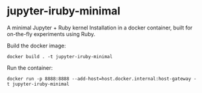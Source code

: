 # jupyter-iruby-minimal
A minimal Jupyter + Ruby kernel Installation in a docker container, built for on-the-fly experiments using Ruby.

Build the docker image:

`docker build . -t jupyter-iruby-minimal`

Run the container:

`docker run -p 8888:8888 --add-host=host.docker.internal:host-gateway -t jupyter-iruby-minimal`
